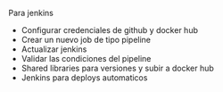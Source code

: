Para jenkins

* Configurar credenciales de github y docker hub
* Crear un nuevo job de tipo pipeline
* Actualizar jenkins 
* Validar las condiciones del pipeline
* Shared libraries para versiones y subir a docker hub
* Jenkins para deploys automaticos